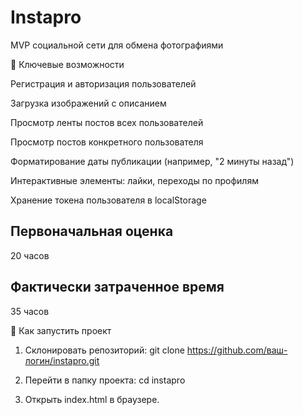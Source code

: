 # Instapro

MVP социальной сети для обмена фотографиями

📌 Ключевые возможности

Регистрация и авторизация пользователей

Загрузка изображений с описанием

Просмотр ленты постов всех пользователей

Просмотр постов конкретного пользователя

Форматирование даты публикации (например, "2 минуты назад")

Интерактивные элементы: лайки, переходы по профилям

Хранение токена пользователя в localStorage

## Первоначальная оценка

20 часов

## Фактически затраченное время

35 часов

🚀 Как запустить проект

1. Склонировать репозиторий: git clone https://github.com/ваш-логин/instapro.git

2. Перейти в папку проекта: cd instapro

3. Открыть index.html в браузере.
